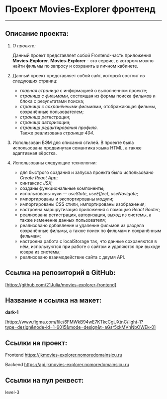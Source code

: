 # Проект Movies-Explorer фронтенд

___

## Описание проекта:

1. *О проекте:*

    Данный проект представляет собой Frontend-часть приложения **Movies-Explorer**.
    **Movies-Explorer** - это сервис, в котором можно найти фильмы по запросу и сохранить в личном кабинете.

2. Данный проект представляет собой сайт, который состоит из следующих страниц:
    * *главная страница* с информацией о выполненном проекте;
    * *страница с фильмами*, состоящая из формы поиска фильмов и блока с результатами поиска;
    * *страница с сохранёнными фильмами*, отображающая фильмы, сохранённые пользователем;
    * *страница регистрации*;
    * *страница авторизации*;
    * *страница редактирования профиля*.  
  Также реализована *страница 404*.

3. Использован БЭМ для описания стилей. В проекте была использована продвинутая семантика языка HTML, а также адаптивная вёрстка.

4. Использованы следующие технологии:
    * для быстрого создания и запуска проекта было использовано *Create React App*;
    * синтаксис *JSX*;
    * созданы функциональные компоненты;
    * использованы хуки — *useState*, *useEffect*, *useNavigate*;
    * импортированы и экспортированы модули;
    * импортированы CSS стили, импортированы изображения;
    * настроена маршрутизация приложения с помощью *React Router*;
    * реализована регистрация, авторизация, выход из системы, а также изменение данных пользователя;
    * реализовано добавление и удаление фильмов из раздела сохранённые фильмы, а также поиск по фильмам и сохранённым фильмам;
    * настроена работа с localStorage так, что данные сохраняются в нём, используются при работе с сайтом и удаляются при выходе юзера из системы;
    * реализовано взаимодействие сайта с двумя API.

## Ссылка на репозиторий в GitHub:

[https://github.com/21Julia/movies-explorer-frontend]

## Название и ссылка на макет:

**dark-1**

[https://www.figma.com/file/6FMWkB94wE7KTkcCgUXtnC/light-1?type=design&node-id=1-6015&mode=design&t=aGsr5xkMVnNbOWEk-0]

## Ссылки на проект:

Frontend https://jkmovies-explorer.nomoredomainsicu.ru

Backend https://api.jkmovies-explorer.nomoredomainsicu.ru

## Ссылки на пул реквест:

level-3
